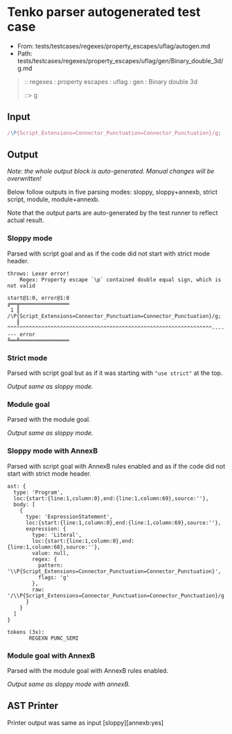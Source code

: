 # Tenko parser autogenerated test case

- From: tests/testcases/regexes/property_escapes/uflag/autogen.md
- Path: tests/testcases/regexes/property_escapes/uflag/gen/Binary_double_3d/g.md

> :: regexes : property escapes : uflag : gen : Binary double 3d
>
> ::> g

## Input


`````js
/\P{Script_Extensions=Connector_Punctuation=Connector_Punctuation}/g;
`````

## Output

_Note: the whole output block is auto-generated. Manual changes will be overwritten!_

Below follow outputs in five parsing modes: sloppy, sloppy+annexb, strict script, module, module+annexb.

Note that the output parts are auto-generated by the test runner to reflect actual result.

### Sloppy mode

Parsed with script goal and as if the code did not start with strict mode header.

`````
throws: Lexer error!
    Regex: Property escape `\p` contained double equal sign, which is not valid

start@1:0, error@1:0
╔══╦════════════════
 1 ║ /\P{Script_Extensions=Connector_Punctuation=Connector_Punctuation}/g;
   ║ ^^^^^^^^^^^^^^^^^^^^^^^^^^^^^^^^^^^^^^^^^^^^^^^^^^^^^^^^^^^^^^^^^^------- error
╚══╩════════════════

`````

### Strict mode

Parsed with script goal but as if it was starting with `"use strict"` at the top.

_Output same as sloppy mode._

### Module goal

Parsed with the module goal.

_Output same as sloppy mode._

### Sloppy mode with AnnexB

Parsed with script goal with AnnexB rules enabled and as if the code did not start with strict mode header.

`````
ast: {
  type: 'Program',
  loc:{start:{line:1,column:0},end:{line:1,column:69},source:''},
  body: [
    {
      type: 'ExpressionStatement',
      loc:{start:{line:1,column:0},end:{line:1,column:69},source:''},
      expression: {
        type: 'Literal',
        loc:{start:{line:1,column:0},end:{line:1,column:68},source:''},
        value: null,
        regex: {
          pattern: '\\P{Script_Extensions=Connector_Punctuation=Connector_Punctuation}',
          flags: 'g'
        },
        raw: '/\\P{Script_Extensions=Connector_Punctuation=Connector_Punctuation}/g'
      }
    }
  ]
}

tokens (3x):
       REGEXN PUNC_SEMI
`````

### Module goal with AnnexB

Parsed with the module goal with AnnexB rules enabled.

_Output same as sloppy mode with annexB._

## AST Printer

Printer output was same as input [sloppy][annexb:yes]
